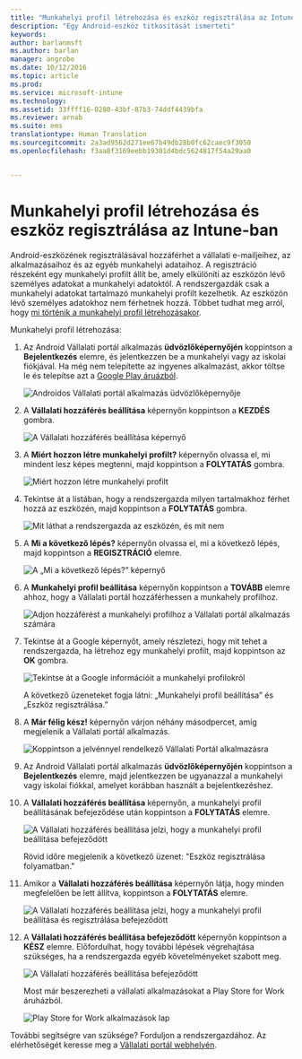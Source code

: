 ```yaml
---
title: "Munkahelyi profil létrehozása és eszköz regisztrálása az Intune-ban | Microsoft Intune"
description: "Egy Android-eszköz titkosítását ismerteti"
keywords: 
author: barlanmsft
ms.author: barlan
manager: angrobe
ms.date: 10/12/2016
ms.topic: article
ms.prod: 
ms.service: microsoft-intune
ms.technology: 
ms.assetid: 33ffff16-0280-43bf-87b3-74ddf4439bfa
ms.reviewer: arnab
ms.suite: ems
translationtype: Human Translation
ms.sourcegitcommit: 2a3ad9562d271ee67b49db28b0fc62caec9f3050
ms.openlocfilehash: f3aa8f3169eebb19301d4bdc5624817f54a29aa0


---
```



# <a name="create-a-work-profile-and-enroll-your-device-in-intune"></a>Munkahelyi profil létrehozása és eszköz regisztrálása az Intune-ban

Android-eszközének regisztrálásával hozzáférhet a vállalati e-mailjeihez, az alkalmazásaihoz és az egyéb munkahelyi adataihoz. A regisztráció részeként egy munkahelyi profilt állít be, amely elkülöníti az eszközön lévő személyes adatokat a munkahelyi adatoktól. A rendszergazdák csak a munkahelyi adatokat tartalmazó munkahelyi profilt kezelhetik. Az eszközön lévő személyes adatokhoz nem férhetnek hozzá. Többet tudhat meg arról, hogy [mi történik a munkahelyi profil létrehozásakor](what-happens-when-you-create-a-work-profile-android.md).

Munkahelyi profil létrehozása:

1.  Az Android Vállalati portál alkalmazás **üdvözlőképernyőjén** koppintson a **Bejelentkezés** elemre, és jelentkezzen be a munkahelyi vagy az iskolai fiókjával. Ha még nem telepítette az ingyenes alkalmazást, akkor töltse le és telepítse azt a [Google Play áruázból](http://play.google.com/store/apps/details?id=com.microsoft.windowsintune.companyportal).

    ![Androidos Vállalati portál alkalmazás üdvözlőképernyője](./media/and-enroll-0-welcome-screen.png)

2. A **Vállalati hozzáférés beállítása** képernyőn koppintson a **KEZDÉS** gombra.

    ![A Vállalati hozzáférés beállítása képernyő](./media/andr-afw-begin-company-access-setup.png)

3.  A **Miért hozzon létre munkahelyi profilt?** képernyőn olvassa el, mi mindent lesz képes megtenni, majd koppintson a **FOLYTATÁS** gombra.

    ![Miért hozzon létre munkahelyi profilt](./media/andr-afw-why-create-a-work-profile.png)

4.  Tekintse át a listában, hogy a rendszergazda milyen tartalmakhoz férhet hozzá az eszközén, majd koppintson a **FOLYTATÁS** gombra.

    ![Mit láthat a rendszergazda az eszközén, és mit nem](./media/andr-afw-what-it-can-see-on-your-device.png)

5.  A **Mi a következő lépés?** képernyőn olvassa el, mi a következő lépés, majd koppintson a **REGISZTRÁCIÓ** elemre.

    ![A „Mi a következő lépés?” képernyő](./media/andr-afw-what-comes-next.png)

6. A **Munkahelyi profil beállítása** képernyőn koppintson a **TOVÁBB** elemre ahhoz, hogy a Vállalati portál hozzáférhessen a munkahely profilhoz.

    ![Adjon hozzáférést a munkahelyi profilhoz a Vállalati portál alkalmazás számára](./media/andr-afw-tap-next-to-set-up-work-profile.png)

7. Tekintse át a Google képernyőt, amely részletezi, hogy mit tehet a rendszergazda, ha létrehoz egy munkahelyi profilt, majd koppintson az **OK** gombra.

    ![Tekintse át a Google információit a munkahelyi profilokról](./media/andr-afw-google-screen-what-it-can-do.png)

    A következő üzeneteket fogja látni: „Munkahelyi profil beállítása” és „Eszköz regisztrálása.”

8. A **Már félig kész!** képernyőn várjon néhány másodpercet, amíg megjelenik a Vállalati portál alkalmazás.

    ![Koppintson a jelvénnyel rendelkező Vállalati Portál alkalmazásra](./media/andr-afw-tap-work-badged-company-portal-icon2.png)

9. Az Android Vállalati portál alkalmazás **üdvözlőképernyőjén** koppintson a **Bejelentkezés** elemre, majd jelentkezzen be ugyanazzal a munkahelyi vagy iskolai fiókkal, amelyet korábban használt a bejelentkezéshez.

10. A **Vállalati hozzáférés beállítása** képernyőn, a munkahelyi profil beállításának befejeződése után koppintson a **FOLYTATÁS** elemre.

    ![A Vállalati hozzáférés beállítása jelzi, hogy a munkahelyi profil beállítása befejeződött](./media/andr-afw-work-profile-now-set-up.png)

    Rövid időre megjelenik a következő üzenet: "Eszköz regisztrálása folyamatban."

11. Amikor a **Vállalati hozzáférés beállítása** képernyőn látja, hogy minden megfelelően be lett állítva, koppintson a **FOLYTATÁS** elemre. 

    ![A Vállalati hozzáférés beállítása jelzi, hogy a munkahelyi profil beállítása és regisztrálása befejeződött](./media/andr-afw-company-access-setup-green-checks.png)

12. A **Vállalati hozzáférés beállítása befejeződött** képernyőn koppintson a **KÉSZ** elemre. Előfordulhat, hogy további lépések végrehajtása szükséges, ha a rendszergazda egyéb követelményeket szabott meg.

    ![A Vállalati hozzáférés beállítása befejeződött](./media/andr-afw-company-access-setup-complete.png)

    Most már beszerezheti a vállalati alkalmazásokat a Play Store for Work áruházból.

    ![Play Store for Work alkalmazások lap](./media/andr-afw-tap-work-play-store-icon.png)

További segítségre van szüksége? Forduljon a rendszergazdához. Az elérhetőségét keresse meg a [Vállalati portál webhelyén](http://portal.manage.microsoft.com).





<!--HONumber=Oct16_HO2-->


